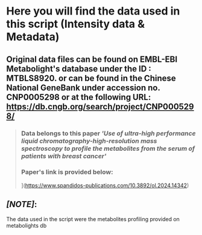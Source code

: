 # Here you will find the data used in this script (Intensity data & Metadata)
## Original data files can be found on EMBL-EBI Metabolight's database under the ID : MTBLS8920. or can be found in the Chinese National GeneBank under accession no. CNP0005298 or at the following URL: https://db.cngb.org/search/project/CNP0005298/
>###  Data belongs to this paper _'Use of ultra-high performance liquid chromatography-high-resolution mass spectroscopy to profile the metabolites from the serum of patients with breast cancer'_
>### Paper's link is provided below:
>](https://www.spandidos-publications.com/10.3892/ol.2024.14342)

## _[NOTE]_: 
The data used in the script were the metabolites profiling provided on metabolights db

